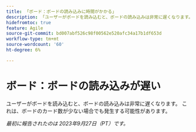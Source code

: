 ```yaml
---
title: 「ボード：ボードの読み込みに時間がかかる」
description: 「ユーザーがボードを読み込むと、ボードの読み込みは非常に遅くなります。 これは、板が少数のカードを持っている場合でも起こる可能性があります。」
hidefromtoc: true
feature: Agile
source-git-commit: bd007abf526c98f00562e520afc34a17b1df653d
workflow-type: tm+mt
source-wordcount: '60'
ht-degree: 6%

---
```



# ボード：ボードの読み込みが遅い

ユーザーがボードを読み込むと、ボードの読み込みは非常に遅くなります。 これは、ボードのカード数が少ない場合でも発生する可能性があります。

_最初に報告されたのは 2023年9月27日（PT）です。_
